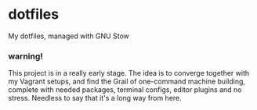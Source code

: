 # dotfiles
My dotfiles, managed with GNU Stow

### warning!
This project is in a really early stage. The idea is to converge together with my Vagrant setups, and find the Grail of
one-command machine building, complete with needed packages, terminal configs, editor plugins and no stress. Needless to
say that it's a long way from here.
